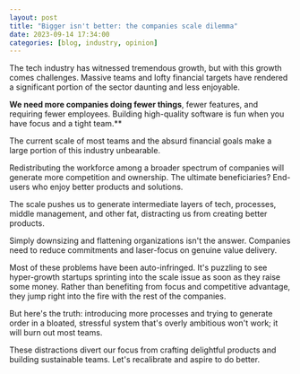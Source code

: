 ```yaml
---
layout: post
title: "Bigger isn't better: the companies scale dilemma"
date: 2023-09-14 17:34:00
categories: [blog, industry, opinion]
---
```


The tech industry has witnessed tremendous growth, but with this growth comes challenges. Massive teams and lofty financial targets have rendered a significant portion of the sector daunting and less enjoyable.

**We need more companies doing fewer things**, fewer features, and requiring fewer employees. Building high-quality software is fun when you have focus and a tight team.**

The current scale of most teams and the absurd financial goals make a large portion of this industry unbearable.

Redistributing the workforce among a broader spectrum of companies will generate more competition and ownership. The ultimate beneficiaries? End-users who enjoy better products and solutions.

The scale pushes us to generate intermediate layers of tech, processes, middle management, and other fat, distracting us from creating better products.

Simply downsizing and flattening organizations isn't the answer. Companies need to reduce commitments and laser-focus on genuine value delivery.

Most of these problems have been auto-infringed. It's puzzling to see hyper-growth startups sprinting into the scale issue as soon as they raise some money. Rather than benefiting from focus and competitive advantage, they jump right into the fire with the rest of the companies.

But here's the truth: introducing more processes and trying to generate order in a bloated, stressful system that's overly ambitious won't work; it will burn out most teams.

These distractions divert our focus from crafting delightful products and building sustainable teams. Let's recalibrate and aspire to do better.
